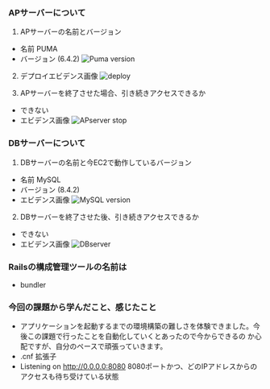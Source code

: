 ### APサーバーについて
1. APサーバーの名前とバージョン
  - 名前 PUMA
  - バージョン (6.4.2)
   ![Puma version](https://github.com/user-attachments/assets/c57a2619-1b0b-4f87-bb7c-c7e14bbad753)

2. デプロイエビデンス画像
   ![deploy](https://github.com/user-attachments/assets/f5d475fb-9c67-4ebd-bc21-4842f1885cbb)


3. APサーバーを終了させた場合、引き続きアクセスできるか
  - できない
  - エビデンス画像
    ![APserver stop](https://github.com/user-attachments/assets/e9eddc7a-93d5-4852-8864-0cf7a9cc4d84)

### DBサーバーについて
1. DBサーバーの名前と今EC2で動作しているバージョン
  - 名前 MySQL
  - バージョン (8.4.2)
  - エビデンス画像
    ![MySQL version](https://github.com/user-attachments/assets/d762fa16-68ed-4d2c-823a-7846b3d44a4d)


2. DBサーバーを終了させた後、引き続きアクセスできるか
  - できない
  - エビデンス画像
   ![DBserver](https://github.com/user-attachments/assets/cd17a1c3-fa0a-4278-bb2c-f992f8a528c1)


### Railsの構成管理ツールの名前は
  - bundler

### 今回の課題から学んだこと、感じたこと
  - アプリケーションを起動するまでの環境構築の難しさを体験できました。今後この課題で行ったことを自動化していくとあったので今からできるの 
    か心配ですが、自分のペースで頑張っていきます。
  - .cnf  拡張子
  - Listening on http://0.0.0.0:8080    8080ポートかつ、どのIPアドレスからのアクセスも待ち受けている状態
